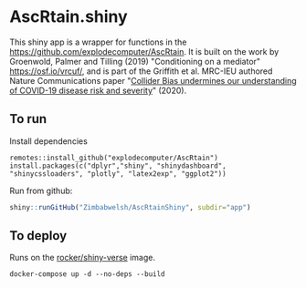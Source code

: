# AscRtain.shiny

This shiny app is a wrapper for functions in the https://github.com/explodecomputer/AscRtain. It is built on the work by Groenwold, Palmer and Tilling (2019) "Conditioning on a mediator" https://osf.io/vrcuf/, and is part of the Griffith et al. MRC-IEU authored Nature Communications paper "[Collider Bias undermines our understanding of COVID-19 disease risk and severity]( https://www.nature.com/articles/s41467-020-19478-2)" (2020). 

## To run

Install dependencies

```{r}
remotes::install_github("explodecomputer/AscRtain")
install.packages(c("dplyr","shiny", "shinydashboard", "shinycssloaders", "plotly", "latex2exp", "ggplot2"))
```

Run from github:

```r
shiny::runGitHub("Zimbabwelsh/AscRtainShiny", subdir="app")
```


## To deploy

Runs on the [rocker/shiny-verse](https://github.com/rocker-org/shiny) image.

```{r}
docker-compose up -d --no-deps --build
```

